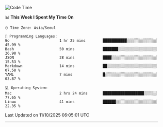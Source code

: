 <!---
[![JS's LinkedIn](https://img.shields.io/badge/LinkedIn-blue?style=for-the-badge&logo=linkedin)](https://www.linkedin.com/in/jaeseung-lee-5a2a32139/) 
[![JS's Notion](https://img.shields.io/badge/Notion-black?style=for-the-badge&logo=notion)](https://bit.ly/ljswiki1) <br><br>
-->
<!-- ![JS's GitHub stats](https://github-readme-stats-lemon-five.vercel.app/api?username=tkxkd0159&hide=contribs,prs,stars,issues&show_icons=true&theme=react&include_all_commits=true)   -->
<!-- ![Top Langs](https://github-readme-stats-lemon-five.vercel.app/api/top-langs/?username=tkxkd0159&layout=compact&hide=jupyter%20notebook,scss,html,css&langs_count=10)  -->


<!--START_SECTION:waka-->
![Code Time](http://img.shields.io/badge/Code%20Time-4%2C449%20hrs%2038%20mins-blue)

📊 **This Week I Spent My Time On** 

```text
🕑︎ Time Zone: Asia/Seoul

💬 Programming Languages: 
Go                       1 hr 25 mins        ███████████░░░░░░░░░░░░░░   45.99 % 
Bash                     50 mins             ███████░░░░░░░░░░░░░░░░░░   26.98 % 
JSON                     28 mins             ████░░░░░░░░░░░░░░░░░░░░░   15.53 % 
Markdown                 14 mins             ██░░░░░░░░░░░░░░░░░░░░░░░   07.58 % 
YAML                     7 mins              █░░░░░░░░░░░░░░░░░░░░░░░░   03.87 % 

💻 Operating System: 
Mac                      2 hrs 24 mins       ███████████████████░░░░░░   77.65 % 
Linux                    41 mins             ██████░░░░░░░░░░░░░░░░░░░   22.35 % 
```


 Last Updated on 11/10/2025 06:05:01 UTC
<!--END_SECTION:waka-->

---
<!---
<a href="https://github.com/tkxkd0159/books">
  <img align="center" src="https://github-readme-stats-lemon-five.vercel.app/api/pin/?username=tkxkd0159&repo=books&theme=react" />
</a>
-->

<!---
- 🔭 I’m currently working on ...
- 🌱 I’m currently learning blockchain and distributed network
- 👯 I’m looking to collaborate on ...
- 🤔 I’m looking for help with ...
- 💬 Ask me about ...
- 📫 How to reach me: ...
- 😄 Pronouns: ...
- ⚡ Fun fact: ...
-->
